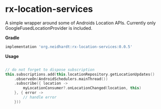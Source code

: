 # rx-location-services

A simple wrapper around some of Androids Location APIs. Currently only GoogleFusedLocationProvider 
is included.

**Gradle**

```gradle
implementation 'org.neidhardt:rx-location-services:0.0.5'
```

**Usage**

```kotlin

// do not forget to dispose subscription
this.subscriptions.add(this.locationRepository.getLocationUpdates()
	.observeOn(AndroidSchedulers.mainThread())
	.subscribe({ location ->
		myLocationConsumer?.onLocationChanged(location, this)
	}, { error ->
		// handle error
	}))

```